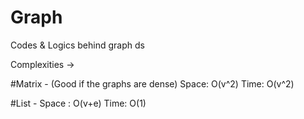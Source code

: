 # Graph
Codes &amp; Logics behind graph ds

Complexities ->

#Matrix - (Good if the graphs are dense)
Space: O(v^2)
Time: O(v^2)

#List - 
Space : O(v+e)
Time: O(1)
